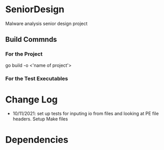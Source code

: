 # SeniorDesign
Malware analysis senior design project

## Build Commnds 
### For the Project 
go build -o <'name of project'>
### For the Test Executables

# Change Log
- 10/11/2021: set up tests for inputing io from files and looking at PE file headers. Setup Make files

# Dependencies